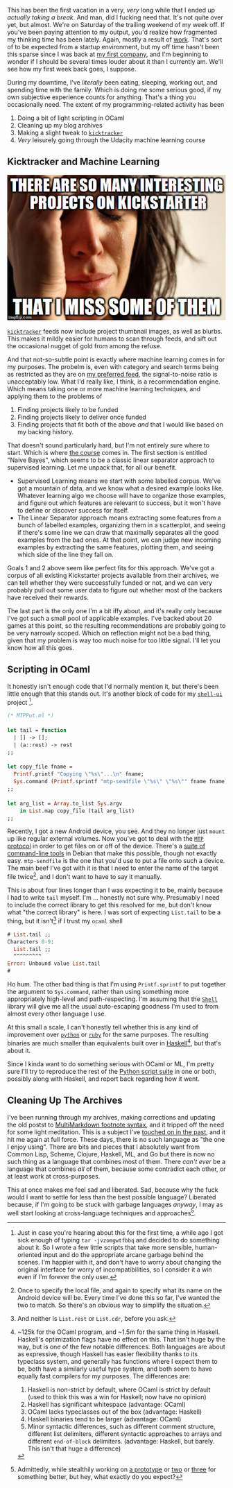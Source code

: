 This has been the first vacation in a very, _very_ long while that I ended up _actually taking a break_. And man, did I fucking need that. It's not quite over yet, but almost. We're on Saturday of the trailing weekend of my week off. If you've been paying attention to my output, you'd realize how fragmented my thinking time has been lately. Again, mostly a result of [work](https://www.500px.com). That's sort of to be expected from a startup environment, but my off time hasn't been this sparse since I was back at [my first company](/posts/some-free-time), and I'm beginning to wonder if I should be several times louder about it than I currently am. We'll see how my first week back goes, I suppose.

During my downtime, I've _literally_ been eating, sleeping, working out, and spending time with the family. Which is doing me some serious good, if my own subjective experience counts for anything. That's a thing you occasionally need. The extent of my programming-related activity has been

1. Doing a bit of light scripting in OCaml
2. Cleaning up my blog archives
3. Making a slight tweak to [`kicktracker`](https://github.com/Inaimathi/kicktracker)
4. _Very_ leisurely going through the Udacity machine learning course

## Kicktracker and Machine Learning

![First World Kickstarter Problems](https://raw.githubusercontent.com/Inaimathi/kicktracker/master/doc/firstworldproblems.jpg)

[`kicktracker`](http://kicktracker.inaimathi.com/) feeds now include project thumbnail images, as well as blurbs. This makes it mildly easier for humans to scan through feeds, and sift out the occasional nugget of gold from among the refuse.

And that not-so-subtle point is exactly where machine learning comes in for my purposes. The probelm is, even with category and search terms being as restricted as they are on [my preferred feed](http://kicktracker.inaimathi.com/board-games), the signal-to-noise ratio is unacceptably low. What I'd really like, I think, is a recommendation engine. Which means taking one or more machine learning techniques, and applying them to the problems of

1. Finding projects likely to be funded
2. Finding projects likely to deliver once funded
3. Finding projects that fit both of the above _and_ that I would like based on my backing history.

That doesn't sound particularly hard, but I'm not entirely sure where to start. Which is where [the course](https://www.udacity.com/course/intro-to-machine-learning--ud120) comes in. The first section is entitled "Naive Bayes", which seems to be a classic linear separator approach to supervised learning. Let me unpack that, for all our benefit.

- Supervised Learning means we start with some labelled corpus. We've got a mountain of data, and we know what a desired example looks like. Whatever learning algo we choose will have to organize those examples, and figure out which features are relevant to success, but it won't have to define or discover success for itself.
- The Linear Separator approach means extracting some features from a bunch of labelled examples, organizing them in a scatterplot, and seeing if there's some line we can draw that maximally separates all the good examples from the bad ones. At that point, we can judge new incoming examples by extracting the same features, plotting them, and seeing which side of the line they fall on.

Goals 1 and 2 above seem like perfect fits for this approach. We've got a corpus of all existing Kickstarter projects available from their archives, we can tell whether they were successfully funded or not, and we can very probably pull out some user data to figure out whether most of the backers have received their rewards.

The last part is the only one I'm a bit iffy about, and it's really only because I've got such a small pool of applicable examples. I've backed about 20 games at this point, so the resulting recommendations are probably going to be very narrowly scoped. Which on reflection might not be a bad thing, given that my problem is way too much noise for too little signal. I'll let you know how all this goes.

## Scripting in OCaml

It honestly isn't enough code that I'd normally mention it, but there's been little enough that this stands out. It's another block of code for my [`shell-ui`](https://github.com/Inaimathi/shell-ui) project [^just-in-case].

[^just-in-case]: Just in case you're hearing about this for the first time, a while ago I got sick enough of typing `tar -jvzomgwtfbbq` and decided to do something about it. So I wrote a few little scripts that take more sensible, human-oriented input and do the appropriate arcane garbage behind the scenes. I'm happier with it, and don't have to worry about changing the original interface for worry of incompatibilities, so I consider it a win even if I'm forever the only user.

```ocaml
(* MTPPut.ml *)

let tail = function
  | [] -> [];
  | (a::rest) -> rest
;;

let copy_file fname =
  Printf.printf "Copying \"%s\"...\n" fname;
  Sys.command (Printf.sprintf "mtp-sendfile \"%s\" \"%s\"" fname fname)
;;

let arg_list = Array.to_list Sys.argv
    in List.map copy_file (tail arg_list)
;;
```

Recently, I got a new Android device, you see. And they no longer just `mount` up like regular external volumes. Now you've got to deal with the [`MTP` protocol](https://en.wikipedia.org/wiki/Media_Transfer_Protocol) in order to get files on or off of the device. There's a [suite of command-line tools](https://wiki.debian.org/mtp#Commandline) in Debian that make this possible, though not exactly easy. `mtp-sendfile` is the one that you'd use to put a file onto such a device. The main beef I've got with it is that I need to enter the name of the target file twice[^once-to], and I don't want to have to say it manually.

[^once-to]: Once to specify the local file, and again to specify what its name on the Android device will be. Every time I've done this so far, I've wanted the two to match. So there's an obvious way to simplify the situation.

This is about four lines longer than I was expecting it to be, mainly because I had to write `tail` myself. I'm ... honestly not sure why. Presumably I need to include the correct library to get this resolved for me, but don't know what "the correct library" is here. I was sort of expecting `List.tail` to be a thing, but it isn't[^and-neither-is] if I trust my `ocaml` shell

[^and-neither-is]: And neither is `List.rest` or `List.cdr`, before you ask.

```ocaml
# List.tail ;;
Characters 0-9:
  List.tail ;;
  ^^^^^^^^^
Error: Unbound value List.tail
#
```

Ho hum. The other bad thing is that I'm using `Printf.sprintf` to put together the argument to `Sys.command`, rather than using something more appropriately high-level and path-respecting. I'm assuming that the [`Shell`](https://ocaml.janestreet.com/ocaml-core/108.07.01/doc/core_extended/Shell.html) library will give me all the usual auto-escaping goodness I'm used to from almost every other language I use.

At this small a scale, I can't honestly tell whether this is any kind of improvement over [`python`](https://www.python.org/) or [`ruby`](https://www.ruby-lang.org/) for the same purposes. The resulting binaries are much smaller than equivalents built over in [Haskell](https://www.haskell.org/)[^actual-numbers], but that's about it.

[^actual-numbers]: ~125k for the OCaml program, and ~1.5m for the same thing in Haskell. Haskell's optimization flags have no effect on this. That isn't huge by the way, but is one of the few notable differences. Both languages are about as expressive, though Haskell has easier flexibility thanks to its typeclass system, and generally has functions where I expect them to be, both have a similarly useful type system, and both seem to have equally fast compilers for my purposes. The differences are:

    1. Haskell is non-strict by default, where OCaml is strict by default (used to think this was a win for Haskell; now have no opinion)
    2. Haskell has significant whitespace (advantage: OCaml)
	3. OCaml lacks typeclasses out of the box (advantage: Haskell)
	4. Haskell binaries tend to be larger (advantage: OCaml)
	5. Minor syntactic differences, such as different comment structure, different list delimiters, different syntactic approaches to arrays and different `end-of-block` delimiters. (advantage: Haskell, but barely. This isn't that huge a difference)

Since I kinda want to do something serious with OCaml or ML, I'm pretty sure I'll try to reproduce the rest of the [Python script suite](https://github.com/Inaimathi/shell-ui/tree/master/python) in one or both, possibly along with Haskell, and report back regarding how it went.

## Cleaning Up The Archives

I've been running through my archives, making corrections and updating the old postst to [MultiMarkdown footnote syntax](https://github.com/fletcher/MultiMarkdown/wiki/MultiMarkdown-Syntax-Guide#footnotes), and it tripped off the need for some light meditation. This is a subject I've [touched on in the past](/posts/autopair-paredit-burnout#bitching), and it hit me again at full force. These days, there is no such language as "the one I enjoy using". There are bits and pieces that I absolutely want from Common Lisp, Scheme, Clojure, Haskell, ML, and Go but there is now no such thing as a language that combines most of them. There _can't ever_ be a language that combines _all_ of them, because some contradict each other, or at least work at cross-purposes.

This at once makes me feel sad and liberated. Sad, because why the fuck would I want to settle for less than the best possible language? Liberated because, if I'm going to be stuck with garbage languages _anyway_, I may as well start looking at cross-language techniques and approaches[^admittedly].

[^admittedly]: Admittedly, while stealthily working on [a prototype](/posts/objective-lisp) or [two](https://github.com/Inaimathi/experimentalisp) or [three](https://github.com/Inaimathi/cl-wolf) for something better, but hey, what exactly do you expect?
